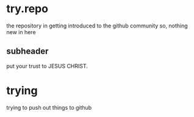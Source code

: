# try.repo
the repository in getting introduced to the github community
so, nothing new in here

## subheader
put your trust to JESUS CHRIST.

# trying
trying to push out things to github
